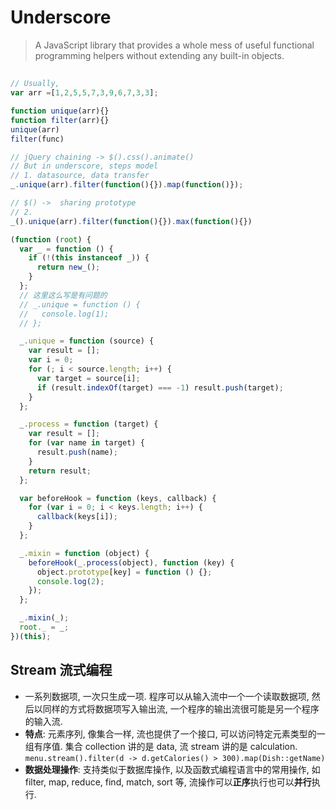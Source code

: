 # Underscore

> A JavaScript library that provides a whole mess of useful functional programming helpers without extending any built-in objects.

##

```js
// Usually,
var arr =[1,2,5,5,7,3,9,6,7,3,3];

function unique(arr){}
function filter(arr){}
unique(arr)
filter(func)

// jQuery chaining -> $().css().animate()
// But in underscore, steps model
// 1. datasource, data transfer
_.unique(arr).filter(function(){}).map(function()});

// $() ->  sharing prototype
// 2.
_().unique(arr).filter(function(){}).max(function(){})
```

```js
(function (root) {
  var _ = function () {
    if (!(this instanceof _)) {
      return new_();
    }
  };
  // 这里这么写是有问题的
  // _.unique = function () {
  //   console.log(1);
  // };

  _.unique = function (source) {
    var result = [];
    var i = 0;
    for (; i < source.length; i++) {
      var target = source[i];
      if (result.indexOf(target) === -1) result.push(target);
    }
  };

  _.process = function (target) {
    var result = [];
    for (var name in target) {
      result.push(name);
    }
    return result;
  };

  var beforeHook = function (keys, callback) {
    for (var i = 0; i < keys.length; i++) {
      callback(keys[i]);
    }
  };

  _.mixin = function (object) {
    beforeHook(_.process(object), function (key) {
      object.prototype[key] = function () {};
      console.log(2);
    });
  };

  _.mixin(_);
  root._ = _;
})(this);
```

## Stream 流式编程

- 一系列数据项, 一次只生成一项. 程序可以从输入流中一个一个读取数据项, 然后以同样的方式将数据项写入输出流, 一个程序的输出流很可能是另一个程序的输入流.
- **特点**: 元素序列, 像集合一样, 流也提供了一个接口, 可以访问特定元素类型的一组有序值. 集合 collection 讲的是 data, 流 stream 讲的是 calculation.
  `menu.stream().filter(d -> d.getCalories() > 300).map(Dish::getName)`
- **数据处理操作**: 支持类似于数据库操作, 以及函数式编程语言中的常用操作, 如 filter, map, reduce, find, match, sort 等, 流操作可以**正序**执行也可以**并行**执行.
